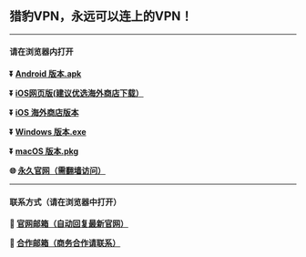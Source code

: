 ## 猎豹VPN，永远可以连上的VPN！ #
- - - -
#### 请在浏览器内打开

**:arrow_double_down: [Android 版本.apk](https://github.com/lbvpn/vpn/raw/main/files/liebao-V2.8.0-28.apk)**

**:arrow_double_down: [iOS网页版(建议优选海外商店下载）](https://lbvpn.github.io/vpn/web/login.html?channel=GitHub)** 

**:arrow_double_down: [iOS 海外商店版本](https://apps.apple.com/us/app/cc-vpn/id1593555019)**

**:arrow_double_down: [Windows 版本.exe](https://github.com/lbvpn/vpn/raw/main/files/liebao[GitHub]-v2.0.0.exe)**

**:arrow_double_down: [macOS 版本.pkg](https://github.com/lbvpn/vpn/raw/main/files/liebao-v2.0.3[GitHub].pkg)**

**:globe_with_meridians: [永久官网（需翻墙访问）](https://www.lbvpn.cc)** 
- - - -
#### 联系方式（请在浏览器中打开）

**:e-mail: [官网邮箱（自动回复最新官网）](mailto:kf@lbvpn.cc)**

**:e-mail: [合作邮箱（商务合作请联系）](mailto:liebaohz@gmail.com)**
